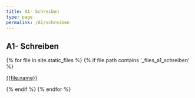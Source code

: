 ```yaml
---
title: A1- Schreiben
type: page
permalink: /A1/schreiben
---
```


## A1- Schreiben
<div>
{% for file in site.static_files %}
    {% if file.path contains '_files_a1_schreiben' %}   
        <p> 
            <a href="{{site.url}}{{file.path}}">{{file.name}}</a>
        </p>
    {% endif %}
{% endfor %}
</div>

